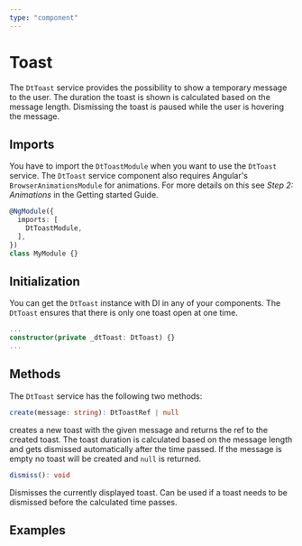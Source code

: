 ```yaml
---
type: "component"
---
```


# Toast

<docs-source-example example="DefaultToastExampleComponent"></docs-source-example>

The `DtToast` service provides the possibility to show a temporary message to the user. The duration the toast is shown is calculated based on the message length. Dismissing the toast is paused while the user is hovering the message. 

## Imports

You have to import the `DtToastModule` when you want to use the `DtToast` service.
The `DtToast` service component also requires Angular's `BrowserAnimationsModule` for animations. For more details on this see *Step 2: Animations* in the Getting started Guide.

```typescript
@NgModule({
  imports: [
    DtToastModule,
  ],
})
class MyModule {}
```

## Initialization

You can get the `DtToast` instance with DI in any of your components. The `DtToast` ensures that there is only one toast open at one time.

```typescript
...
constructor(private _dtToast: DtToast) {}
...
```

## Methods

The `DtToast` service has the following two methods:

```typescript
create(message: string): DtToastRef | null
```
creates a new toast with the given message and returns the ref to the created toast. The toast duration is calculated based on the message length and gets dismissed automatically after the time passed. If the message is empty no toast will be created and `null` is returned.

```typescript
dismiss(): void
```
Dismisses the currently displayed toast. Can be used if a toast needs to be dismissed before the calculated time passes.

## Examples

<docs-source-example example="DynamicMsgToastExampleComponent"></docs-source-example>
